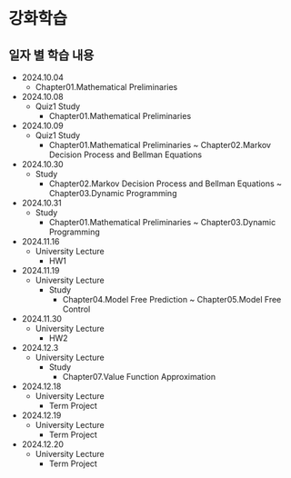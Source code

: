 강화학습
=============

일자 별 학습 내용
-------------
- 2024.10.04   
    - Chapter01.Mathematical Preliminaries   
- 2024.10.08   
    - Quiz1 Study   
        - Chapter01.Mathematical Preliminaries   
- 2024.10.09   
    - Quiz1 Study   
        - Chapter01.Mathematical Preliminaries ~ Chapter02.Markov Decision Process and Bellman Equations   
- 2024.10.30   
    - Study   
        - Chapter02.Markov Decision Process and Bellman Equations ~ Chapter03.Dynamic Programming   
- 2024.10.31   
    - Study   
        - Chapter01.Mathematical Preliminaries ~ Chapter03.Dynamic Programming   
- 2024.11.16   
    - University Lecture   
        - HW1   
- 2024.11.19   
    - University Lecture   
        - Study   
            - Chapter04.Model Free Prediction ~ Chapter05.Model Free Control   
- 2024.11.30   
    - University Lecture   
        - HW2   
- 2024.12.3   
    - University Lecture   
        - Study   
            - Chapter07.Value Function Approximation   
- 2024.12.18   
    - University Lecture   
        - Term Project   
- 2024.12.19   
    - University Lecture   
        - Term Project   
- 2024.12.20   
    - University Lecture   
        - Term Project   